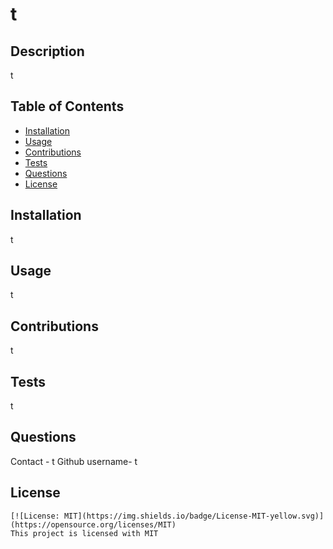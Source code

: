 # t

  ## Description
  t

  ## Table of Contents
  - [Installation](#installation)
  - [Usage](#usage)
  - [Contributions](#contributions)
  - [Tests](#tests)
  - [Questions](#questions)
  - [License](#license)

  ## Installation
  t

  ## Usage
  t

  ## Contributions
  t

  ## Tests
  t

  ## Questions
  Contact - t
  Github username- t

  ## License
    [![License: MIT](https://img.shields.io/badge/License-MIT-yellow.svg)](https://opensource.org/licenses/MIT)
    This project is licensed with MIT
